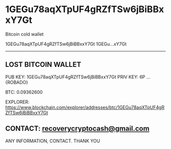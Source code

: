 # 1GEGu78aqXTpUF4gRZfTSw6jBiBBxxY7Gt
Bitcoin cold wallet 


1GEGu78aqXTpUF4gRZfTSw6jBiBBxxY7Gt
1GEGu...xY7Gt
 
-------------------
LOST BITCOIN WALLET
-------------------
PUB KEY: 1GEGu78aqXTpUF4gRZfTSw6jBiBBxxY7Gt
PRIV KEY: 6P ... {ROBADO}

BTC: 0.09362600

EXPLORER: https://www.blockchain.com/explorer/addresses/btc/1GEGu78aqXTpUF4gRZfTSw6jBiBBxxY7Gt
 
CONTACT: recoverycryptocash@gmail.com
-------------------
 
ANY INFORMATION, CONTACT. THANK YOU
